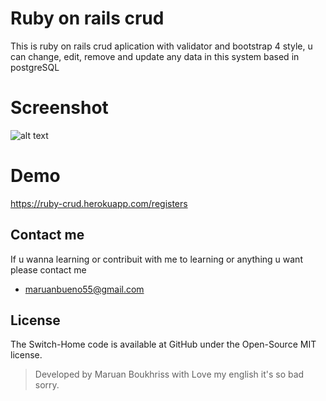 # Ruby on rails crud

This is ruby on rails crud aplication with validator and bootstrap 4 style, u can change, edit, remove and update any data in this system based in postgreSQL

# Screenshot

![alt text](https://i.ibb.co/nkwgft2/Captura-de-pantalla-de-2020-06-20-18-36-43.png "Admin-Panel")

# Demo

https://ruby-crud.herokuapp.com/registers

## Contact me

If u wanna learning or contribuit with me to learning or anything u want please contact me
* maruanbueno55@gmail.com

## License

The Switch-Home code is available at GitHub under the Open-Source MIT license.

> Developed by Maruan Boukhriss with Love my english it's so bad sorry. 
